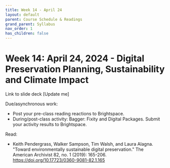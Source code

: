 ```yaml
---
title: Week 14 - April 24
layout: default
parent: Course Schedule & Readings
grand_parent: Syllabus
nav_order: 1
has_children: false
---
```


<a name="week14"></a>
# Week 14: April 24, 2024 - Digital Preservation Planning, Sustainability and Climate Impact

Link to slide deck [Update me]

Due/asynchronous work:
* Post your pre-class reading reactions to Brightspace.
* During/post-class activity: Bagger: Fixity and Digital Packages. Submit your activity results to Brightspace.

Read:
* Keith Pendergrass, Walker Sampson, Tim Walsh, and Laura Alagna. "Toward environmentally sustainable digital preservation." The American Archivist 82, no. 1 (2019): 165-206. <a href="https://doi.org/10.17723/0360-9081-82.1.165" target="_blank">https://doi.org/10.17723/0360-9081-82.1.165</a>
